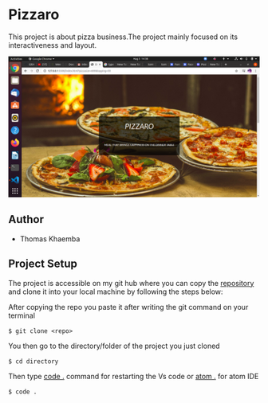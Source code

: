 # Pizzaro
This project is about  pizza business.The project mainly focused on its interactiveness and layout.

![screenshot](screenshot.png)

## Author
 * Thomas Khaemba 

## Project Setup
The project  is accessible  on my git hub where you can copy the [repository](https://github.com/tomito26/pizzaro-pizza.git) and clone it into your local machine by following the steps below:

After copying the repo you paste it after writing the git command on your terminal
```
$ git clone <repo>
```
You then go to the directory/folder  of the project you just cloned

```
$ cd directory
```
 Then type [code .]() command for restarting the Vs code or [atom .]() for atom IDE
 ```
$ code . 
 ```
